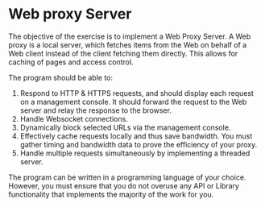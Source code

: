 # Web proxy Server
The objective of the exercise is to implement a Web Proxy Server. A Web proxy is a local server, which fetches items from the Web on behalf of a Web client instead of the client fetching them directly. This allows for caching of pages and access control.

The program should be able to:
1. Respond to HTTP & HTTPS requests, and should display each request on a management console. It should forward the request to the Web server and relay the response to the browser.
2. Handle Websocket connections.
3. Dynamically block selected URLs via the management console.
4. Effectively cache requests locally and thus save bandwidth. You must gather timing and bandwidth data to prove the efficiency of your proxy.
5. Handle multiple requests simultaneously by implementing a threaded server.

The program can be written in a programming language of your choice. However, you must ensure that you do not overuse any API or Library functionality that implements the majority of the work for you.